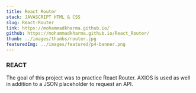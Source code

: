 ```yaml
---
title: React Router
stack: JAVASCRIPT HTML & CSS
slug: React-Router
link: https://mohammadkharma.github.io/
github: https://mohammadkharma.github.io/React_Router/
thumb: ../images/thumbs/router.jpg
featuredImg: ../images/featured/p4-banner.png
---
```


### REACT

The goal of this project was to practice React Router. AXIOS is used as well in addition to a JSON placeholder to request an API.
